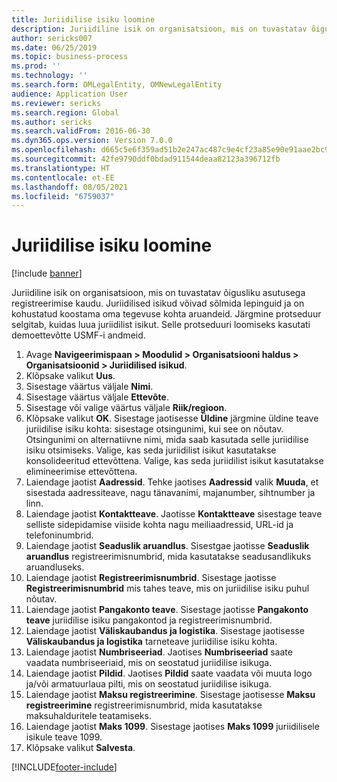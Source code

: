 ```yaml
---
title: Juriidilise isiku loomine
description: Juriidiline isik on organisatsioon, mis on tuvastatav õigusliku asutusega registreerimise kaudu.
author: sericks007
ms.date: 06/25/2019
ms.topic: business-process
ms.prod: ''
ms.technology: ''
ms.search.form: OMLegalEntity, OMNewLegalEntity
audience: Application User
ms.reviewer: sericks
ms.search.region: Global
ms.author: sericks
ms.search.validFrom: 2016-06-30
ms.dyn365.ops.version: Version 7.0.0
ms.openlocfilehash: d665c5e6f359ad51b2e247ac487c9e4cf23a85e90e91aae2bc9d3bb5cbb9e091
ms.sourcegitcommit: 42fe9790ddf0bdad911544deaa82123a396712fb
ms.translationtype: HT
ms.contentlocale: et-EE
ms.lasthandoff: 08/05/2021
ms.locfileid: "6759037"
---
```

# <a name="create-a-legal-entity"></a>Juriidilise isiku loomine

[!include [banner](../../includes/banner.md)]

Juriidiline isik on organisatsioon, mis on tuvastatav õigusliku asutusega registreerimise kaudu. Juriidilised isikud võivad sõlmida lepinguid ja on kohustatud koostama oma tegevuse kohta aruandeid. Järgmine protseduur selgitab, kuidas luua juriidilist isikut. Selle protseduuri loomiseks kasutati demoettevõtte USMF-i andmeid.

1. Avage **Navigeerimispaan > Moodulid > Organisatsiooni haldus > Organisatsioonid > Juriidilised isikud**.
2. Klõpsake valikut **Uus**.
3. Sisestage väärtus väljale **Nimi**.
4. Sisestage väärtus väljale **Ettevõte**.
5. Sisestage või valige väärtus väljale **Riik/regioon**.
6. Klõpsake valikut **OK**. Sisestage jaotisesse **Üldine** järgmine üldine teave juriidilise isiku kohta: sisestage otsingunimi, kui see on nõutav. Otsingunimi on alternatiivne nimi, mida saab kasutada selle juriidilise isiku otsimiseks. Valige, kas seda juriidilist isikut kasutatakse konsolideeritud ettevõttena. Valige, kas seda juriidilist isikut kasutatakse elimineerimise ettevõttena. 
7. Laiendage jaotist **Aadressid**. Tehke jaotises **Aadressid** valik **Muuda**, et sisestada aadressiteave, nagu tänavanimi, majanumber, sihtnumber ja linn.
8. Laiendage jaotist **Kontaktteave**. Jaotisse **Kontaktteave** sisestage teave selliste sidepidamise viiside kohta nagu meiliaadressid, URL-id ja telefoninumbrid. 
9. Laiendage jaotist **Seaduslik aruandlus**. Sisestgae jaotisse **Seaduslik aruandlus** registreerimisnumbrid, mida kasutatakse seadusandlikuks aruandluseks.
10. Laiendage jaotist **Registreerimisnumbrid**. Sisestage jaotisse **Registreerimisnumbrid** mis tahes teave, mis on juriidilise isiku puhul nõutav.  
11. Laiendage jaotist **Pangakonto teave**. Sisestage jaotisse **Pangakonto teave** juriidilise isiku pangakontod ja registreerimisnumbrid.
12. Laiendage jaotist **Väliskaubandus ja logistika**. Sisestage jaotisesse **Väliskaubandus ja logistika** tarneteave juriidilise isiku kohta.  
13. Laiendage jaotist **Numbriseeriad**. Jaotises **Numbriseeriad** saate vaadata numbriseeriaid, mis on seostatud juriidilise isikuga.  
14. Laiendage jaotist **Pildid**. Jaotises **Pildid** saate vaadata või muuta logo ja/või armatuurlaua pilti, mis on seostatud juriidilise isikuga.  
15. Laiendage jaotist **Maksu registreerimine**. Sisestage jaotisesse **Maksu registreerimine** registreerimisnumbrid, mida kasutatakse maksuhalduritele teatamiseks.
16. Laiendage jaotist **Maks 1099**. Sisestage jaotises **Maks 1099** juriidilisele isikule teave 1099.  
17. Klõpsake valikut **Salvesta**.


[!INCLUDE[footer-include](../../../../includes/footer-banner.md)]